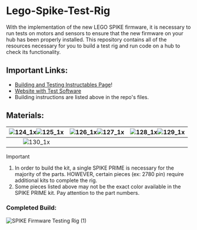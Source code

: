 # Lego-Spike-Test-Rig
With the implementation of the new LEGO SPIKE firmware, it is necessary to run tests on motors and sensors to ensure that the new firmware on your hub has been properly installed. This repository contains all of the resources necessary for you to build a test rig and run code on a hub to check its functionality.

## Important Links: 
- [Building and Testing Instructables Page](https://www.instructables.com/LEGO-SPIKE-Firmware-Testing-Rig-1/)!
- [Website with Test Software](https://iliketocode2.pyscriptapps.com/firmware-rig-feedback/latest/)
- Building instructions are listed above in the repo's files.

## Materials:
|![124_1x](https://github.com/user-attachments/assets/aaa700c2-b9b9-445a-a9fe-ff3de9a2596d)![125_1x](https://github.com/user-attachments/assets/3b95364b-2f5b-462b-976a-461097691c42)|![126_1x](https://github.com/user-attachments/assets/b9a449d3-20f0-40f7-bd13-55ab1cc99275)![127_1x](https://github.com/user-attachments/assets/10c25256-8df8-409e-b2e2-8da931b6c4bd)|![128_1x](https://github.com/user-attachments/assets/8c73bc62-9db5-46e9-b5b2-ff5b8c4bfda7)![129_1x](https://github.com/user-attachments/assets/b747ac05-f72e-478f-b317-4e447994f35e)|
|:---:|:---:|:---:|
|![130_1x](https://github.com/user-attachments/assets/fddae056-db02-40d4-b702-33e7c25be732)|||
> [!IMPORTANT] 
> 1. In order to build the kit, a single SPIKE PRIME is necessary for the majority of the parts. HOWEVER, certain pieces (ex: 2780 pin) require additional kits to complete the rig. 
> 2. Some pieces listed above may not be the exact color available in the SPIKE PRIME kit. Pay attention to the part numbers.

### Completed Build:
![SPIKE Firmware Testing Rig (1)](https://github.com/user-attachments/assets/356f2877-520b-40d7-821e-909eb007b1b6)
